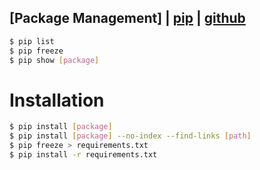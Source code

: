 ## [Package Management] | [pip](https://pypi.org/project/pip/) | [github](https://github.com/pypa/pip)

```bash
$ pip list
$ pip freeze
$ pip show [package]
```

# Installation
```bash
$ pip install [package]
$ pip install [package] --no-index --find-links [path]
$ pip freeze > requirements.txt
$ pip install -r requirements.txt
```

